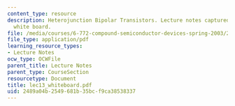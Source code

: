 ```yaml
---
content_type: resource
description: Heterojunction Bipolar Transistors. Lecture notes captured from electronic
  white board.
file: /media/courses/6-772-compound-semiconductor-devices-spring-2003/2489a04b2549681b35bcf9ca38538337_lec13_whiteboard.pdf
file_type: application/pdf
learning_resource_types:
- Lecture Notes
ocw_type: OCWFile
parent_title: Lecture Notes
parent_type: CourseSection
resourcetype: Document
title: lec13_whiteboard.pdf
uid: 2489a04b-2549-681b-35bc-f9ca38538337
---
```

